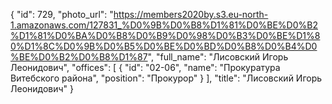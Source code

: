 {
    "id": 729,
    "photo_url": "https://members2020by.s3.eu-north-1.amazonaws.com/127831_%D0%9B%D0%B8%D1%81%D0%BE%D0%B2%D1%81%D0%BA%D0%B8%D0%B9%D0%98%D0%B3%D0%BE%D1%80%D1%8C%D0%9B%D0%B5%D0%BE%D0%BD%D0%B8%D0%B4%D0%BE%D0%B2%D0%B8%D1%87",
    "full_name": "Лисовский Игорь Леонидович",
    "offices": [
        {
            "id": "02-06",
            "name": "Прокуратура Витебского района",
            "position": "Прокурор"
        }
    ],
    "title": "Лисовский Игорь Леонидович"
}